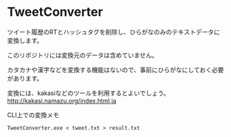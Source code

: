 # TweetConverter

ツイート履歴のRTとハッシュタグを削除し、ひらがなのみのテキストデータに変換します。

このリポジトリには変換元のデータは含めていません。

カタカナや漢字などを変換する機能はないので、事前にひらがなにしておく必要があります。

変換には、kakasiなどのツールを利用するとよいでしょう。  
http://kakasi.namazu.org/index.html.ja  



CLI上での変換メモ

```
TweetConverter.exe < tweet.txt > result.txt
```

